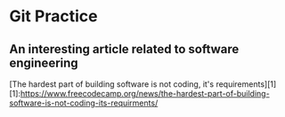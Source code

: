 # Git Practice
<!-- A simple project to practice a few git/github workflows.  Replace the contents of this file with the contents indicated in the [instructions](./instructions.md). -->

##  An interesting article related to software engineering
[The hardest part of building software is not coding, it's requirements][1]
[1]:https://www.freecodecamp.org/news/the-hardest-part-of-building-software-is-not-coding-its-requirments/
